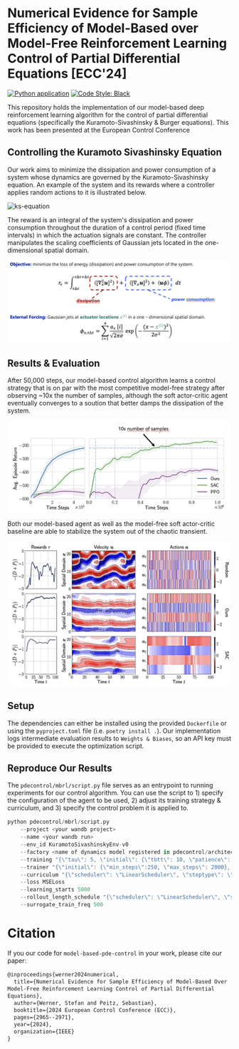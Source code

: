# Numerical Evidence for Sample Efficiency of Model-Based over Model-Free Reinforcement Learning Control of Partial Differential Equations [ECC'24]
[![Python application](https://github.com/stwerner97/pdecontrol/actions/workflows/python-app.yml/badge.svg)](https://github.com/stwerner97/pdecontrol/actions/workflows/python-app.yml) [![Code Style: Black](https://img.shields.io/badge/code%20style-black-000000.svg)](https://github.com/psf/black)

This repository holds the implementation of our model-based deep reinforcement learning algorithm for the control of partial differential equations (specifically the Kuramoto-Sivashinsky & Burger equations). This work has been presented at the European Control Conference

## Controlling the Kuramoto Sivashinsky Equation

Our work aims to minimize the dissipation and power consumption of a system whose dynamics are governed by the Kuramoto-Sivashinsky equation. An example of the system and its rewards where a controller applies random actions to it is illustrated below.

![ks-equation](assets/kuramoto-sivashinsky.gif)

The reward is an integral of the system's dissipation and power consumption throughout the duration of a control period (fixed time intervals) in which the actuation signals are constant. The controller manipulates the scaling coefficients of Gaussian jets located in the one-dimensional spatial domain.

![control-definition](assets/control-problem.png)


## Results & Evaluation

After 50,000 steps, our model-based control algorithm learns a control strategy that is on par with the most competitive model-free strategy after observing ~10x the number of samples, although the soft actor-critic agent eventually converges to a soution that better damps the dissipation of the system.

![mbrl-vs-mfrl](assets/control-results.png)

Both our model-based agent as well as the model-free soft actor-critic baseline are able to stabilize the system out of the chaotic transient.

![learned-controls](assets/control-policy.png)

## Setup
The dependencies can either be installed using the provided ``Dockerfile`` or using the ``pyproject.toml`` file (i.e. ``poetry install .``). Our implementation logs intermediate evaluation results to ``Weights & Biases``, so an API key must be provided to execute the optimization script.

## Reproduce Our Results
The ``pdecontrol/mbrl/script.py`` file serves as an entrypoint to running experiments for our control algorithm. You can use the script to 1) specify the configuration of the agent to be used, 2) adjust its training strategy & curriculum, and 3) specify the control problem it is applied to.

````python
python pdecontrol/mbrl/script.py
    --project <your wandb project>
    --name <your wandb run>
    --env_id KuramotoSivashinskyEnv-v0
    --factory <name of dynamics model registered in pdecontrol/architectures/__init__.py>
    --training "{\"tau\": 5, \"initial\": {\"tbtt\": 10, \"patience\": 10, \"batch_size\": 64}, \"iterations\": {\"tbtt\": 10, \"patience\": 5, \"batch_size\": 64}}"
    --trainer "{\"initial\": {\"min_steps\":250, \"max_steps\": 2000}, \"iterations\": {\"min_steps\":50, \"max_steps\": 250}}"
    --curriculum "{\"scheduler\": \"LinearScheduler\", \"steptype\": \"iteration\", \"start\": 0, \"stop\": 10, \"vmin\": 15, \"vmax\": 15}"
    --loss MSELoss
    --learning_starts 5000
    --rollout_length_schedule "{\"scheduler\": \"LinearScheduler\", \"steptype\": \"iteration\", \"start\": 0, \"stop\": 200, \"vmin\": 3, \"vmax\": 7}" --policy_train_steps_per_sample 10
    --surrogate_train_freq 500
````


# Citation

If you our code for ``model-based-pde-control`` in your work, please cite our paper:

`````
@inproceedings{werner2024numerical,
  title={Numerical Evidence for Sample Efficiency of Model-Based Over Model-Free Reinforcement Learning Control of Partial Differential Equations},
  author={Werner, Stefan and Peitz, Sebastian},
  booktitle={2024 European Control Conference (ECC)},
  pages={2965--2971},
  year={2024},
  organization={IEEE}
}
`````